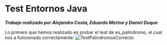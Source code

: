 # Test Entornos Java
***Trabajo realizado por Alejandro Costa, Eduardo Merino y Daniel Duque***



Lo primero que hemos realizado es probar el test de es_palindromo, el cual nos a funcionado correctamente:
![TestPalindromosCorrecto](https://github.com/Eduardomesut/Test-Entornos-Java/assets/93294713/fd82d2e2-d6ee-4f89-86ce-00b6b0ce98c4)






